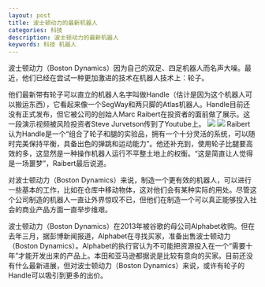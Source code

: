 ```yaml
---
layout: post
title: 波士顿动力的最新机器人
categories: 科技
description: 波士顿动力的最新机器人
keywords: 科技 机器人
---
```

波士顿动力（Boston Dynamics）因为自己的双足、四足机器人而名声大噪。最近，他们已经在尝试一种更加激进的技术在机器人技术上：轮子。

他们最新带有轮子可以直立的机器人名字叫做Handle（估计是因为这个机器人可以搬运东西），它看起来像一个SegWay和两只脚的Atlas机器人。Handle目前还没有正式发布，但它被公司的创始人Marc Raibert在投资者的面前做了展示。这一段演示视频被风险投资者Steve Jurvetson传到了Youtube上。
![][image-1]
![][image-2]
Raibert认为Handle是一个“组合了轮子和腿的实验品，拥有一个十分灵活的系统，可以随时完美保持平衡，具备出色的弹跳和运动能力”。他还补充到，使用轮子比腿要高效的多，这显然是一种操作机器人运行不平整土地上的权衡。“这是简直让人觉得是一场噩梦”，Raibert最后说道。

对波士顿动力（Boston Dynamics）来说，制造一个更有效的机器人，可以进行一些基本的工作，比如在仓库中移动物体，这对他们会有某种实际的用处。尽管这个公司制造的机器人一直让外界惊叹不已，但他们在制造一个可以真正能够投入社会的商业产品方面一直举步维艰。

波士顿动力（Boston Dynamics）在2013年被谷歌的母公司Alphabet收购。但在去年三月，据彭博新闻报道，Alphabet在寻找买家，准备出售波士顿动力（Boston Dynamics）。Alphabet的执行官认为不可能把资源投入在一个“需要十年”才能开发出来的产品上。本田和亚马逊都据说是比较有意向的买家。目前还没有什么最新进展，但对波士顿动力（Boston Dynamics）来说，或许有轮子的Handle可以吸引到更多的出价。

[image-1]:	http://upload-images.jianshu.io/upload_images/3342594-2e89751240d2817b.png?imageMogr2/auto-orient/strip%7CimageView2/2/w/1240
[image-2]:	http://upload-images.jianshu.io/upload_images/3342594-eca5a2431db99d5d.png?imageMogr2/auto-orient/strip%7CimageView2/2/w/1240